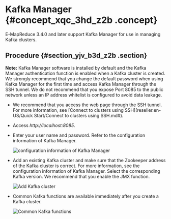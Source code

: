 # Kafka Manager {#concept_xqc_3hd_z2b .concept}

E-MapReduce 3.4.0 and later support Kafka Manager for use in managing Kafka clusters.

## Procedure {#section_yjv_b3d_z2b .section}

**Note:** Kafka Manager software is installed by default and the Kafka Manager authentication function is enabled when a Kafka cluster is created. We strongly recommend that you change the default password when using Kafka Manager for the first time and access Kafka Manager through the SSH tunnel. We do not recommend that you expose Port 8085 to the public network unless an IP address whitelist is configured to avoid data leakage.

-   We recommend that you access the web page through the SSH tunnel. For more information, see [Connect to clusters using SSH](reseller.en-US/Quick Start/Connect to clusters using SSH.md#).
-   Access *http://localhost:8085*.
-   Enter your user name and password. Refer to the configuration information of Kafka Manager.

    ![configuration information of Kafka Manager](http://static-aliyun-doc.oss-cn-hangzhou.aliyuncs.com/assets/img/17903/155255170110849_en-US.png)

-   Add an existing Kafka cluster and make sure that the Zookeeper address of the Kafka cluster is correct. For more information, see the configuration information of Kafka Manager. Select the corresponding Kafka version. We recommend that you enable the JMX function.

    ![Add Kafka cluster](http://static-aliyun-doc.oss-cn-hangzhou.aliyuncs.com/assets/img/17903/155255170110850_en-US.png)

-   Common Kafka functions are available immediately after you create a Kafka cluster.

    ![Common Kafka functions](http://static-aliyun-doc.oss-cn-hangzhou.aliyuncs.com/assets/img/17903/155255170110851_en-US.png)


